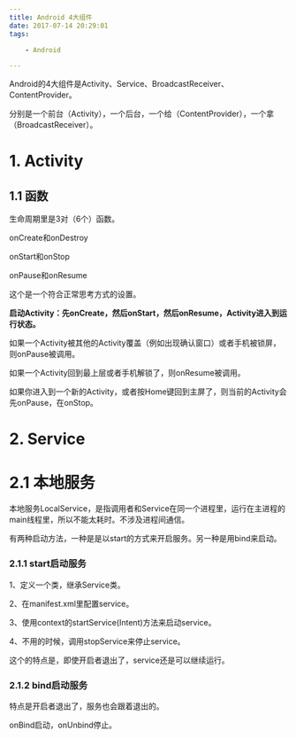 ```yaml
---
title: Android 4大组件
date: 2017-07-14 20:29:01
tags:

	- Android

---
```


Android的4大组件是Activity、Service、BroadcastReceiver、ContentProvider。

分别是一个前台（Activity），一个后台，一个给（ContentProvider），一个拿（BroadcastReceiver）。

# 1. Activity

## 1.1 函数

生命周期里是3对（6个）函数。

onCreate和onDestroy

onStart和onStop

onPause和onResume

这个是一个符合正常思考方式的设置。

**启动Activity：先onCreate，然后onStart，然后onResume，Activity进入到运行状态。**

如果一个Activity被其他的Activity覆盖（例如出现确认窗口）或者手机被锁屏，则onPause被调用。

如果一个Activity回到最上层或者手机解锁了，则onResume被调用。

如果你进入到一个新的Activity，或者按Home键回到主屏了，则当前的Activity会先onPause，在onStop。



# 2. Service

# 2.1 本地服务

本地服务LocalService，是指调用者和Service在同一个进程里，运行在主进程的main线程里，所以不能太耗时。不涉及进程间通信。

有两种启动方法，一种是是以start的方式来开启服务。另一种是用bind来启动。

### 2.1.1 start启动服务

1、定义一个类，继承Service类。

2、在manifest.xml里配置service。

3、使用context的startService(Intent)方法来启动service。

4、不用的时候，调用stopService来停止service。

这个的特点是，即使开启者退出了，service还是可以继续运行。

### 2.1.2 bind启动服务

特点是开启者退出了，服务也会跟着退出的。

onBind启动，onUnbind停止。

